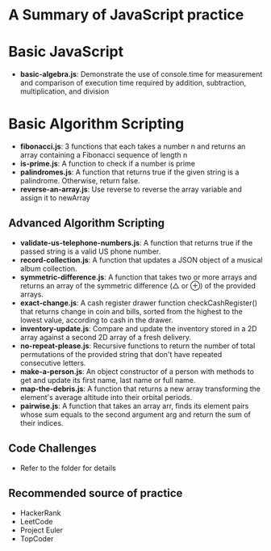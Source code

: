 # A Summary of JavaScript practice

# Basic JavaScript
- **basic-algebra.js**: Demonstrate the use of console.time for measurement and comparison of execution time required by addition, subtraction, multiplication, and division

# Basic Algorithm Scripting
- **fibonacci.js**: 3 functions that each takes a number n and returns an array containing a Fibonacci sequence of length n
- **is-prime.js**: A function to check if a number is prime
- **palindromes.js**: A function that returns true if the given string is a palindrome. Otherwise, return false.
- **reverse-an-array.js**: Use reverse to reverse the array variable and assign it to newArray

## Advanced Algorithm Scripting
- **validate-us-telephone-numbers.js**: A function that returns true if the passed string is a valid US phone number.
- **record-collection.js**: A function that updates a JSON object of a musical album collection.
- **symmetric-difference.js**: A function that takes two or more arrays and returns an array of the symmetric difference (△ or ⊕) of the provided arrays.
- **exact-change.js**: A cash register drawer function checkCashRegister() that returns change in coin and bills, sorted from the highest to the lowest value, according to cash in the drawer.
- **inventory-update.js**: Compare and update the inventory stored in a 2D array against a second 2D array of a fresh delivery. 
- **no-repeat-please.js**: Recursive functions to return the number of total permutations of the provided string that don't have repeated consecutive letters.
- **make-a-person.js**: An object constructor of a person with methods to get and update its first name, last name or full name.
- **map-the-debris.js**: A function that returns a new array transforming the element's average altitude into their orbital periods.
- **pairwise.js**: A function that takes an array arr, finds its element pairs whose sum equals to the second argument arg and return the sum of their indices.

## Code Challenges
- Refer to the folder for details

## Recommended source of practice
- HackerRank
- LeetCode
- Project Euler
- TopCoder